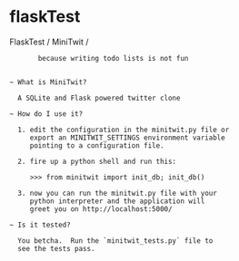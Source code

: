 flaskTest
=========

FlaskTest
                        / MiniTwit /

           because writing todo lists is not fun


    ~ What is MiniTwit?

      A SQLite and Flask powered twitter clone

    ~ How do I use it?

      1. edit the configuration in the minitwit.py file or
         export an MINITWIT_SETTINGS environment variable
         pointing to a configuration file.

      2. fire up a python shell and run this:

         >>> from minitwit import init_db; init_db()

      3. now you can run the minitwit.py file with your
         python interpreter and the application will
         greet you on http://localhost:5000/
	
    ~ Is it tested?

      You betcha.  Run the `minitwit_tests.py` file to
      see the tests pass.
